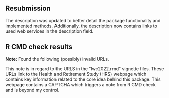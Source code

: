 ## Resubmission
The description was updated to better detail the package functionality and 
implemented methods. Additionally, the description now contains links to
used web services in the description field.

## R CMD check results
**Note:** Found the following (possibly) invalid URLs.

This note is in regard to the URLS in the "lwc2022.rmd" vignette files. 
These URLs link to the Health and Retirement Study (HRS) webpage which contains 
key information related to the core idea behind this package. This webpage 
contains a CAPTCHA which triggers a note from R CMD check and is beyond my
control.
